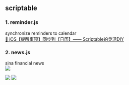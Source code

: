## scriptable

### 1. reminder.js
synchronize reminders to calendar   
[ :link: iOS【提醒事项】同步到【日历】—— Scriptable的灵活DIY ](https://www.bilibili.com/video/BV1dK4y1d7xT?share_source=copy_web)  

### 2. news.js
sina financial news   
![](https://tva1.sinaimg.cn/large/008i3skNly1gqh4savftjj30v90l10tb.jpg)

![](https://tva1.sinaimg.cn/large/008i3skNly1gqi52lk805g309d0kb1kx.gif)
![](https://tva1.sinaimg.cn/large/008i3skNly1gqlnyvi8vsj309e0kb3yo.jpg)